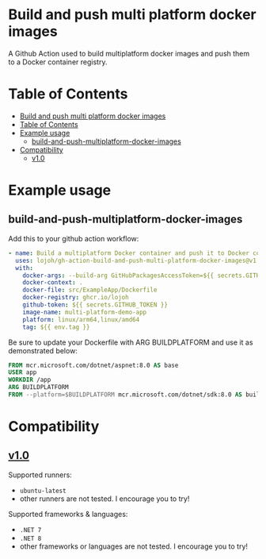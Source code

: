 # Build and push multi platform docker images

A Github Action used to build multiplatform docker images and push them to a Docker container registry.

# Table of Contents

- [Build and push multi platform docker images](#build-and-push-multi-platform-docker-images)
- [Table of Contents](#table-of-contents)
- [Example usage](#example-usage)
  - [build-and-push-multiplatform-docker-images](#build-and-push-multiplatform-docker-images)
- [Compatibility](#compatibility)
  - [v1.0](#v10)

# Example usage

## build-and-push-multiplatform-docker-images

Add this to your github action workflow:

```yaml
- name: Build a multiplatform Docker container and push it to Docker container registry
  uses: lojoh/gh-action-build-and-push-multi-platform-docker-images@v1.0
  with:
    docker-args: --build-arg GitHubPackagesAccessToken=${{ secrets.GITHUB_TOKEN }}
    docker-context: .
    docker-file: src/ExampleApp/Dockerfile
    docker-registry: ghcr.io/lojoh
    github-token: ${{ secrets.GITHUB_TOKEN }}
    image-name: multi-platform-demo-app
    platform: linux/arm64,linux/amd64
    tag: ${{ env.tag }}
```

Be sure to update your Dockerfile with ARG BUILDPLATFORM and use it as demonstrated below:

```Dockerfile
FROM mcr.microsoft.com/dotnet/aspnet:8.0 AS base
USER app
WORKDIR /app
ARG BUILDPLATFORM
FROM --platform=$BUILDPLATFORM mcr.microsoft.com/dotnet/sdk:8.0 AS build
```

# Compatibility

## [v1.0](https://github.com/lojoh/gh-action-build-and-push-multi-platform-docker-images/releases/tag/1.0)

Supported runners:

- `ubuntu-latest`
- other runners are not tested. I encourage you to try!

Supported frameworks & languages:

- `.NET 7`
- `.NET 8`
- other frameworks or languages are not tested. I encourage you to try!
